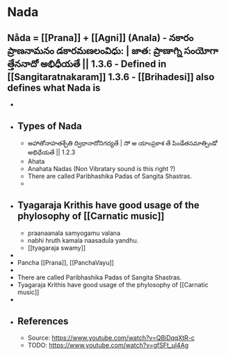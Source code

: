 # Nada

Nåda = [[Prana]] + [[Agni]] (Anala)
	- నకారం ప్రాణనామనం డకారమణలంవిధు: | జాత: ప్రాణాగ్ని సంయోగా త్తేననాదో అభిధీయతే || 1.3.6
	- Defined in [[Sangitaratnakaram]] 1.3.6
	- [[Brihadesi]] also defines what Nada is
-
-
- ## Types of Nada
	- అహాతోనాహతశ్చేతి  ద్విధానాదోనిగద్యతే | సో అ యాంప్రకాశ తే పిండేతసమాత్పిండో అభిధేయతే || 1.2.3
	- Ahata
	- Anahata Nadas (Non Vibratary sound is this right ?)
	- There are called Paribhashika Padas of Sangita Shastras.
	-
- ## Tyagaraja Krithis have good usage of the phylosophy of [[Carnatic music]]
	- praanaanala samyogamu valana
	- nabhi hruth kamala naasadula yandhu.
	- [[tyagaraja swamy]]
-
- Pancha [[Prana]], [[PanchaVayu]]
-
- There are called Paribhashika Padas of Sangita Shastras.
- Tyagaraja Krithis have good usage of the phylosophy of [[Carnatic music]]
-
- ## References
	- Source: <https://www.youtube.com/watch?v=QBiDqqXtR-c>
	- TODO: <https://www.youtube.com/watch?v=gfSFt_ul4Ag>